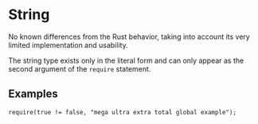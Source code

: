 # String

No known differences from the Rust behavior, taking into account its very
limited implementation and usability.

The string type exists only in the literal form and can only appear as the
second argument of the `require` statement.

## Examples

```zrs
require(true != false, "mega ultra extra total global example");
```
